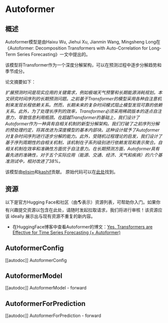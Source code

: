 <!--版权归2023年HuggingFace团队所有。

根据Apache许可证第2版（“许可证”）许可；除非符合许可证，否则你不得使用此文件。你可以在以下网址获取许可证的副本：

http://www.apache.org/licenses/LICENSE-2.0

除非根据适用法律或书面同意，按“原样”分发的软件是基于许可证分发的，
没有任何明示或暗示的担保或条件。查看许可证以获取特定的语言和限制条款。

⚠️请注意，此文件在Markdown中，但包含了我们文档生成器的特定语法（类似于MDX），
这可能无法在你的Markdown查看器中正确呈现。-->

# Autoformer

## 概述

Autoformer模型是由Haixu Wu, Jiehui Xu, Jianmin Wang, Mingsheng Long在《Autoformer: Decomposition Transformers with Auto-Correlation for Long-Term Series Forecasting》一文中提出的。

该模型将Transformer作为一个深度分解架构，可以在预测过程中逐步分解趋势和季节成分。

论文摘要如下：

*扩展预测时间是现实应用的关键需求，例如极端天气预警和长期能源消耗规划。本文研究时间序列的长期预测问题。之前基于Transformer的模型采用各种自注意机制来发现长程依赖关系。然而，长期未来的复杂时间模式阻止模型发现可靠的依赖关系。此外，为了处理长序列的效率，Transformer必须采用稀疏版本的逐点自注意力，导致信息利用瓶颈。在超越Transformer的基础上，我们设计了Autoformer作为一种具有自相关机制的新型分解架构。我们打破了之前序列分解的预处理约定，将其改进为深度模型的基本内部块。这种设计赋予了Autoformer对复杂时间序列进行逐步分解的能力。此外，受随机过程理论的启发，我们设计了基于序列周期性的自相关机制，该机制在子系列级别进行依赖发现和表示聚合。自相关机制在效率和准确性方面优于自注意力。在长期预测方面，Autoformer具有最先进的准确性，对于五个实际应用（能源、交通、经济、天气和疾病）的六个基准测试中，相对改进了38%。*

该模型由[elisim](https://huggingface.co/elisim)和[kashif](https://huggingface.co/kashif)贡献。
原始代码可以在[此处](https://github.com/thuml/Autoformer)找到。

## 资源

以下是官方Hugging Face和社区（由🌎表示）资源列表，可帮助你入门。如果你有兴趣提交资源以包含在此处，请随时发起拉取请求，我们将进行审核！该资源应该 ideally 展示出与现有资源不重复的新内容。

- 在HuggingFace博客中查看Autoformer的博文：[Yes, Transformers are Effective for Time Series Forecasting (+ Autoformer)](https://huggingface.co/blog/autoformer)

## AutoformerConfig

[[autodoc]] AutoformerConfig


## AutoformerModel

[[autodoc]] AutoformerModel
    - forward


## AutoformerForPrediction

[[autodoc]] AutoformerForPrediction
    - forward